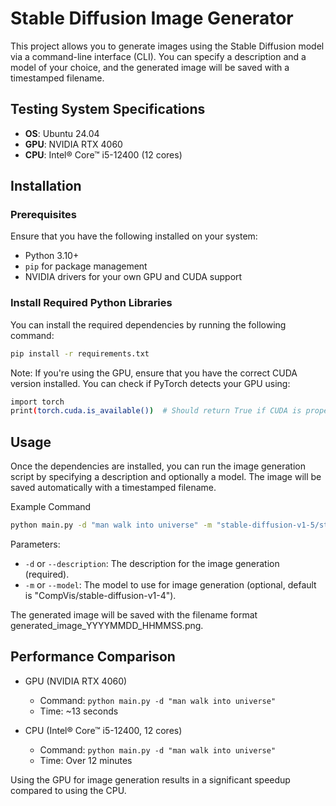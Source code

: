 # Stable Diffusion Image Generator

This project allows you to generate images using the Stable Diffusion model via a command-line interface (CLI). You can specify a description and a model of your choice, and the generated image will be saved with a timestamped filename.

## Testing System Specifications

- **OS**: Ubuntu 24.04
- **GPU**: NVIDIA RTX 4060
- **CPU**: Intel® Core™ i5-12400 (12 cores)

## Installation

### Prerequisites

Ensure that you have the following installed on your system:

- Python 3.10+
- `pip` for package management
- NVIDIA drivers for your own GPU and CUDA support

### Install Required Python Libraries

You can install the required dependencies by running the following command:

```bash
pip install -r requirements.txt
```

Note: If you're using the GPU, ensure that you have the correct CUDA version installed. You can check if PyTorch detects your GPU using:
```bash
import torch
print(torch.cuda.is_available())  # Should return True if CUDA is properly configured
```

## Usage
Once the dependencies are installed, you can run the image generation script by specifying a description and optionally a model. The image will be saved automatically with a timestamped filename.

Example Command
```bash
python main.py -d "man walk into universe" -m "stable-diffusion-v1-5/stable-diffusion-v1-5"
```
Parameters:
- `-d` or `--description`: The description for the image generation (required).
- `-m` or `--model`: The model to use for image generation (optional, default is "CompVis/stable-diffusion-v1-4").

The generated image will be saved with the filename format generated_image_YYYYMMDD_HHMMSS.png.

## Performance Comparison
- GPU (NVIDIA RTX 4060)

  - Command: `python main.py -d "man walk into universe"`
  - Time: ~13 seconds

- CPU (Intel® Core™ i5-12400, 12 cores)

  - Command: `python main.py -d "man walk into universe"`
  - Time: Over 12 minutes

Using the GPU for image generation results in a significant speedup compared to using the CPU.
